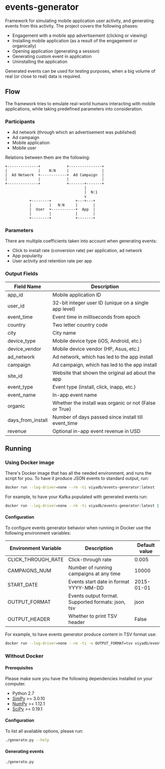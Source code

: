 events-generator
=================

Framework for simulating mobile application user activity, and generating events from this activity.
The project covers the following phases:

 * Engagement with a mobile app advertisement (clicking or viewing)
 * Installing mobile application (as a result of the engagement or organically)
 * Opening application (generating a session)
 * Generating custom event in application
 * Uninstalling the application

Generated events can be used for testing purposes, when a big volume of real (or close to real)
data is required.

## Flow

The framework tries to emulate real-world humans interacting with mobile applications, while
taking predefined parameters into consideration.

### Participants

 * Ad network (through which an advertisement was published)
 * Ad campaign
 * Mobile application
 * Mobile user

Relations between them are the following:


    +--------------+            +---------------+
    |              |    N:N     |               |
    |  Ad Network  +------------+  Ad Campaign  |
    |              |            |               |
    +--------------+            +-------+-------+
                                        |
                                        |  N:1
                                        v
               +--------+           +---+---+
               |        |   N:N     |       |
               |  User  +-----------+  App  |
               |        |           |       |
               +--------+           +-------+


### Parameters

There are multiple coefficients taken into account when generating events:

 * Click to install rate (conversion rate) per application, ad network
 * App popularity
 * User activity and retention rate per app

### Output Fields

| Field Name | Description |
|------------|-------------|
| app\_id | Mobile application ID |
| user\_id | 32-bit integer user ID (unique on a single app level) |
| event\_time | Event time in milliseconds from epoch |
| country | Two letter country code |
| city | City name |
| device\_type | Mobile device type (iOS, Android, etc.) |
| device\_vendor | Mobile device vendor (HP, Asus, etc.) |
| ad\_network | Ad network, which has led to the app install |
| campaign | Ad campaign, which has led to the app install |
| site\_id | Website that shown the original ad about the app |
| event\_type | Event type (install, click, inapp, etc.) |
| event\_name | In-app event name |
| organic | Whether the install was organic or not (False or True) |
| days\_from\_install | Number of days passed since install till event\_time |
| revenue | Optional in-app event revenue in USD |

## Running

### Using Docker image

There's Docker image that has all the needed environment, and runs the script for you.
To have it produce JSON events to standard output, run:

```bash
docker run --log-driver=none --rm -ti viyadb/events-generator:latest
```

For example, to have your Kafka populated with generated events run:

```bash
docker run --log-driver=none --rm -ti viyadb/events-generator:latest | kafka-console-producer.sh --broker-list <kafka-broker>:9092 --topic <topic name>
```

#### Configuration

To configure events generator behavior when running in Docker use the following environment variables:

| Environment Variable | Description  | Default value |
| -------------------- | ------------ | ------------- |
| CLICK\_THROUGH\_RATE | Click-through rate | 0.005 |
| CAMPAIGNS\_NUM | Number of running campaigns at any time | 10000 |
| START\_DATE | Events start date in format YYYY-MM-DD | 2015-01-01 |
| OUTPUT\_FORMAT | Events output format. Supported formats: json, tsv | json |
| OUTPUT\_HEADER | Whether to print TSV header | False |

For example, to have events generator produce content in TSV format use:

```bash
docker run --log-driver=none --rm -ti -e OUTPUT_FORMAT=tsv viyadb/events-generator:latest
```

### Without Docker

#### Prerequisites

Please make sure you have the following dependencies installed on your computer.

 * Python 2.7
 * [SimPy](http://simpy.readthedocs.io/en/latest/) >= 3.0.10
 * [NumPy](http://www.numpy.org/) >= 1.12.1
 * [SciPy](https://scipy.org/) >= 0.19.1

#### Configuration

To list all available options, please run:

```bash
./generate.py --help
```

#### Generating events

```bash
./generate.py
```

